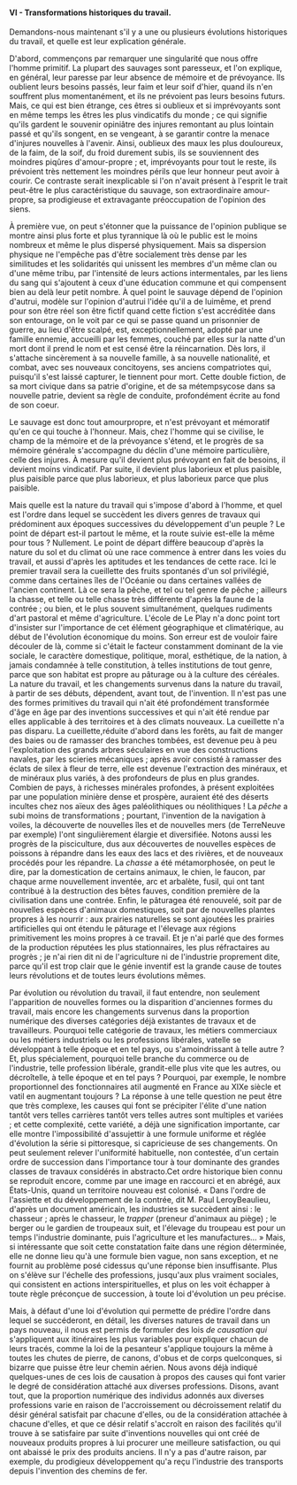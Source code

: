 #### VI - Transformations historiques du travail.

Demandons-nous maintenant s'il y a une ou plusieurs évolutions historiques du travail, et quelle est leur explication générale.

D'abord, commençons par remarquer une singularité que nous offre l'homme primitif. La plupart des sauvages sont paresseux, et l'on explique, en général, leur paresse par leur absence de mémoire et de prévoyance. Ils oublient leurs besoins passés, leur faim et leur soif d'hier, quand ils n'en souffrent plus momentanément, et ils ne prévoient pas leurs besoins futurs. Mais, ce qui est bien étrange, ces êtres si oublieux et si imprévoyants sont en même temps les êtres les plus vindicatifs du monde ; ce qui signifie qu'ils gardent le souvenir opiniâtre des injures remontant au plus lointain passé et qu'ils songent, en se vengeant, à se garantir contre la menace d'injures nouvelles à l'avenir. Ainsi, oublieux des maux les plus douloureux, de la faim, de la soif, du froid durement subis, ils se souviennent des moindres piqûres d'amour-propre ; et, imprévoyants pour tout le reste, ils prévoient très nettement les moindres périls que leur honneur peut avoir à courir. Ce contraste serait inexplicable si l'on n'avait présent à l'esprit le trait peut-être le plus caractéristique du sauvage, son extraordinaire amour-propre, sa prodigieuse et extravagante préoccupation de l'opinion des siens.

À première vue, on peut s'étonner que la puissance de l'opinion publique se montre ainsi plus forte et plus tyrannique là où le public est le moins nombreux et même le plus dispersé physiquement. Mais sa dispersion physique ne l'empêche pas d'être socialement très dense par les similitudes et les solidarités qui unissent les membres d'un même clan ou d'une même tribu, par l'intensité de leurs actions intermentales, par les liens du sang qui s'ajoutent à ceux d'une éducation commune et qui compensent bien au delà leur petit nombre. À quel point le sauvage dépend de l'opinion d'autrui, modèle sur l'opinion d'autrui l'idée qu'il a de luimême, et prend pour son être réel son être fictif quand cette fiction s'est accréditée dans son entourage, on le voit par ce qui se passe quand un prisonnier de guerre, au lieu d'être scalpé, est, exceptionnellement, adopté par une famille ennemie, accueilli par les femmes, couché par elles sur la natte d'un mort dont il prend le nom et est censé être la réincarnation. Dès lors, il s'attache sincèrement à sa nouvelle famille, à sa nouvelle nationalité, et combat, avec ses nouveaux concitoyens, ses anciens compatriotes qui, puisqu'il s'est laissé capturer, le tiennent pour mort. Cette double fiction, de sa mort civique dans sa patrie d'origine, et de sa métempsycose dans sa nouvelle patrie, devient sa règle de conduite, profondément écrite au fond de son coeur.

Le sauvage est donc tout amourpropre, et n'est prévoyant et mémoratif qu'en ce qui touche à l'honneur. Mais, chez l'homme qui se civilise, le champ de la mémoire et de la prévoyance s'étend, et le progrès de sa mémoire générale s'accompagne du déclin d'une mémoire particulière, celle des injures. À mesure qu'il devient plus prévoyant en fait de besoins, il devient moins vindicatif. Par suite, il devient plus laborieux et plus paisible, plus paisible parce que plus laborieux, et plus laborieux parce que plus paisible.

Mais quelle est la nature du travail qui s'impose d'abord à l'homme, et quel est l'ordre dans lequel se succèdent les divers genres de travaux qui prédominent aux époques successives du développement d'un peuple ? Le point de départ est-il partout le même, et la route suivie est-elle la même pour tous ? Nullement. Le point de départ diffère beaucoup d'après la nature du sol et du climat où une race commence à entrer dans les voies du travail, et aussi d'après les aptitudes et les tendances de cette race. Ici le premier travail sera la cueillette des fruits spontanés d'un sol privilégié, comme dans certaines îles de l'Océanie ou dans certaines vallées de l'ancien continent. Là ce sera la pêche, et tel ou tel genre de pêche ; ailleurs la chasse, et telle ou telle chasse très différente d'après la faune de la contrée ; ou bien, et le plus souvent simultanément, quelques rudiments d'art pastoral et même d'agriculture. L'école de Le Play n'a donc point tort d'insister sur l'importance de cet élément géographique et climatérique, au début de l'évolution économique du moins. Son erreur est de vouloir faire découler de là, comme si c'était le facteur constamment dominant de la vie sociale, le caractère domestique, politique, moral, esthétique, de la nation, à jamais condamnée à telle constitution, à telles institutions de tout genre, parce que son habitat est propre au pâturage ou à la culture des céréales. La nature du travail, et les changements survenus dans la nature du travail, à partir de ses débuts, dépendent, avant tout, de l'invention. Il n'est pas une des formes primitives du travail qui n'ait été profondément transformée d'âge en âge par des inventions successives et qui n'ait été rendue par elles applicable à des territoires et à des climats nouveaux. La cueillette n'a pas disparu. La cueillette,réduite d'abord dans les forêts, au fait de manger des baies ou de ramasser des branches tombées, est devenue peu à peu l'exploitation des grands arbres séculaires en vue des constructions navales, par les scieries mécaniques ; après avoir consisté à ramasser des éclats de silex à fleur de terre, elle est devenue l'extraction des minéraux, et de minéraux plus variés, à des profondeurs de plus en plus grandes. Combien de pays, à richesses minérales profondes, à présent exploitées par une population minière dense et prospère, auraient été des déserts incultes chez nos aïeux des âges paléolithiques ou néolithiques ! La _pêche_ a subi moins de transformations ; pourtant, l'invention de la navigation à voiles, la découverte de nouvelles îles et de nouvelles mers (de TerreNeuve par exemple) l'ont singulièrement élargie et diversifiée. Notons aussi les progrès de la pisciculture, dus aux découvertes de nouvelles espèces de poissons à répandre dans les eaux des lacs et des rivières, et de nouveaux procédés pour les répandre. La _chasse_ a été métamorphosée, on peut le dire, par la domestication de certains animaux, le chien, le faucon, par chaque arme nouvellement inventée, arc et arbalète, fusil, qui ont tant contribué à la destruction des bêtes fauves, condition première de la civilisation dans une contrée. Enfin, le pâturagea été renouvelé, soit par de nouvelles espèces d'animaux domestiques, soit par de nouvelles plantes propres à les nourrir : aux prairies naturelles se sont ajoutées les prairies artificielles qui ont étendu le pâturage et l'élevage aux régions primitivement les moins propres à ce travail. Et je n'ai parlé que des formes de la production réputées les plus stationnaires, les plus réfractaires au progrès ; je n'ai rien dit ni de l'agriculture ni de l'industrie proprement dite, parce qu'il est trop clair que le génie inventif est la grande cause de toutes leurs révolutions et de toutes leurs évolutions mêmes.

Par évolution ou révolution du travail, il faut entendre, non seulement l'apparition de nouvelles formes ou la disparition d'anciennes formes du travail, mais encore les changements survenus dans la proportion numérique des diverses catégories déjà existantes de travaux et de travailleurs. Pourquoi telle catégorie de travaux, les métiers commerciaux ou les métiers industriels ou les professions libérales, vatelle se développant à telle époque et en tel pays, ou s'amoindrissant à telle autre ? Et, plus spécialement, pourquoi telle branche du commerce ou de l'industrie, telle profession libérale, grandit-elle plus vite que les autres, ou décroîtelle, à telle époque et en tel pays ? Pourquoi, par exemple, le nombre proportionnel des fonctionnaires atil augmenté en France au XIXe siècle et vatil en augmentant toujours ? La réponse à une telle question ne peut être que très complexe, les causes qui font se précipiter l'élite d'une nation tantôt vers telles carrières tantôt vers telles autres sont multiples et variées ; et cette complexité, cette variété, a déjà une signification importante, car elle montre l'impossibilité d'assujettir à une formule uniforme et réglée d'évolution la série si pittoresque, si capricieuse de ses changements. On peut seulement relever l'uniformité habituelle, non contestée, d'un certain ordre de succession dans l'importance tour à tour dominante des grandes classes de travaux considérés in abstracto.Cet ordre historique bien connu se reproduit encore, comme par une image en raccourci et en abrégé, aux États-Unis, quand un territoire nouveau est colonisé. « Dans l'ordre de l'assiette et du développement de la contrée, dit M. Paul LeroyBeaulieu, d'après un document américain, les industries se succèdent ainsi : le chasseur ; après le chasseur, le _trapper_ (preneur d'animaux au piège) ; le berger ou le gardien de troupeaux suit, et l'élevage du troupeau est pour un temps l'industrie dominante, puis l'agriculture et les manufactures… » Mais, si intéressante que soit cette constatation faite dans une région déterminée, elle ne donne lieu qu'à une formule bien vague, non sans exception, et ne fournit au problème posé cidessus qu'une réponse bien insuffisante. Plus on s'élève sur l'échelle des professions, jusqu'aux plus vraiment sociales, qui consistent en actions interspirituelles, et plus on les voit échapper à toute règle préconçue de succession, à toute loi d'évolution un peu précise.

Mais, à défaut d'une loi d'évolution qui permette de prédire l'ordre dans lequel se succéderont, en détail, les diverses natures de travail dans un pays nouveau, il nous est permis de formuler des lois _de causation qui_ s'appliquent aux itinéraires les plus variables pour expliquer chacun de leurs tracés, comme la loi de la pesanteur s'applique toujours la même à toutes les chutes de pierre, de canons, d'obus et de corps quelconques, si bizarre que puisse être leur chemin aérien. Nous avons déjà indiqué quelques-unes de ces lois de causation à propos des causes qui font varier le degré de considération attaché aux diverses professions. Disons, avant tout, que la proportion numérique des individus adonnés aux diverses professions varie en raison de l'accroissement ou décroissement relatif du désir général satisfait par chacune d'elles, ou de la considération attachée à chacune d'elles, et que ce désir relatif s'accroît en raison des facilités qu'il trouve à se satisfaire par suite d'inventions nouvelles qui ont créé de nouveaux produits propres à lui procurer une meilleure satisfaction, ou qui ont abaissé le prix des produits anciens. Il n'y a pas d'autre raison, par exemple, du prodigieux développement qu'a reçu l'industrie des transports depuis l'invention des chemins de fer.
